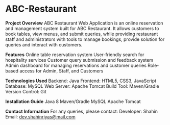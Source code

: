 # ABC-Restaurant
 
**Project Overview**
ABC Restaurant Web Application is an online reservation and management system built for ABC Restaurant. It allows customers to book tables, view menus, and submit queries, while providing restaurant staff and administrators with tools to manage bookings, provide solution for queries and interact with customers.

**Features**
Online table reservation system
User-friendly search for hospitality services
Customer query submission and feedback system
Admin dashboard for managing reservations and customer queries
Role-based access for Admin, Staff, and Customers

**Technologies Used**
Backend: Java
Frontend: HTML5, CSS3, JavaScript
Database: MySQL
Web Server: Apache Tomcat 
Build Tool: Maven/Gradle
Version Control: Git

**Installation Guide**
Java 8
Maven/Gradle
MySQL
Apache Tomcat

**Contact Information**
For any queries, please contact:
Developer: Shahin 
Email: dev.shahinriyas@mail.com
